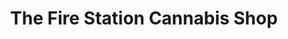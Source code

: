 ---
title: "The Fire Station Cannabis Shop"
url: /iron-river/the-fire-station-cannabis-shop/
shop: Hanf
---